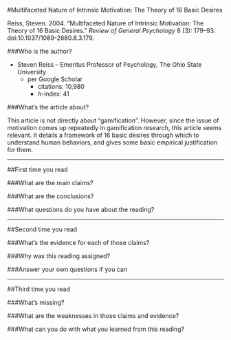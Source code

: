 #Multifaceted Nature of Intrinsic Motivation: The Theory of 16 Basic Desires

Reiss, Steven. 2004. “Multifaceted Nature of Intrinsic Motivation: The Theory of 16 Basic Desires.” *Review of General Psychology* 8 (3): 179–93. doi:10.1037/1089-2680.8.3.179.

###Who is the author?

* Steven Reiss &ndash; Emeritus Professor of Psychology, The Ohio State University
  * per Google Scholar
    * citations: 10,980
    * *h*-index: 41

###What’s the article about?

This article is not directly about “gamification”.  However, since the issue of motivation comes up repeatedly in gamification research, this article seems relevant.  It details a framework of 16 basic desires through which to understand human behaviors, and gives some basic empirical justification for them.

----
##First time you read

###What are the main claims?

###What are the conclusions?

###What questions do you have about the reading?

----
##Second time you read

###What’s the evidence for each of those claims?

###Why was this reading assigned?

###Answer your own questions if you can

----
##Third time you read

###What’s missing?

###What are the weaknesses in those claims and evidence?

###What can you do with what you learned from this reading?
